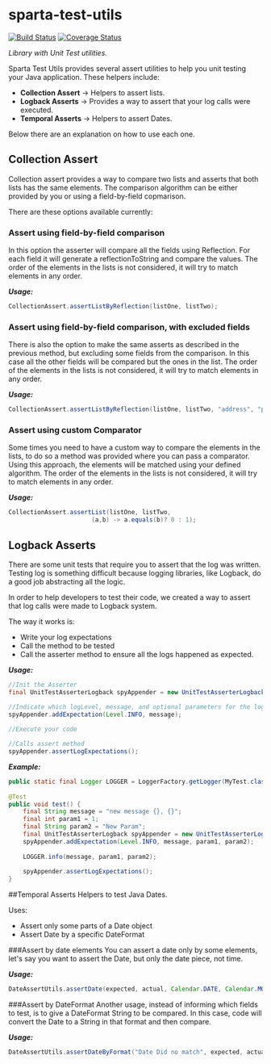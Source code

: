 # sparta-test-utils
[![Build Status](https://travis-ci.org/SpartaTech/sparta-test-utils.svg?branch=master)](https://travis-ci.org/SpartaTech/sparta-test-utils)
[![Coverage Status](https://coveralls.io/repos/github/SpartaTech/sparta-test-utils/badge.svg?branch=master)](https://coveralls.io/github/SpartaTech/sparta-test-utils?branch=master)

*Library with Unit Test utilities.*

Sparta Test Utils provides several assert utilities to help you unit testing your Java application. These helpers include: 

* **Collection Assert** -> Helpers to assert lists.
* **Logback Asserts** -> Provides a way to assert that your log calls were executed.
* **Temporal Asserts** -> Helpers to assert Dates.

Below there are an explanation on how to use each one.

## Collection Assert
Collection assert provides a way to compare two lists and asserts that both lists has the same elements. The comparison algorithm can be either provided by you or using a field-by-field copmarison.

There are these options available currently:

### Assert using field-by-field comparison
In this option the asserter will compare all the fields using Reflection. For each field it will generate a reflectionToString and compare the values. 
The order of the elements in the lists is not considered, it will try to match elements in any order.

***Usage:***

~~~Java
CollectionAssert.assertListByReflection(listOne, listTwo);
~~~

### Assert using field-by-field comparison, with excluded fields
There is also the option to make the same asserts as described in the previous method, but excluding some fields from the comparison. In this case all the other fields will be compared but the ones in the list. 
The order of the elements in the lists is not considered, it will try to match elements in any order.

***Usage:***

~~~Java
CollectionAssert.assertListByReflection(listOne, listTwo, "address", "password");
~~~

### Assert using custom Comparator
Some times you need to have a custom way to compare the elements in the lists, to do so a method was provided where you can pass a comparator. Using this approach, the elements will be matched using your defined algorithm.
The order of the elements in the lists is not considered, it will try to match elements in any order.

***Usage:***

~~~Java
CollectionAssert.assertList(listOne, listTwo, 
                       (a,b) -> a.equals(b)? 0 : 1);
~~~

## Logback Asserts
There are some unit tests that require you to assert that the log was written. Testing log is something difficult because logging libraries, like Logback, do a good job abstracting all the logic.

In order to help developers to test their code, we created a way to assert that log calls were made to Logback system. 

The way it works is: 

* Write your log expectations
* Call the method to be tested
* Call the asserter method to ensure all the logs happened as expected. 

***Usage:***

~~~Java
//Init the Asserter
final UnitTestAsserterLogback spyAppender = new UnitTestAsserterLogback(<<You Class or Logger>>);

//Indicate which logLevel, message, and optional parameters for the log should happen
spyAppender.addExpectation(Level.INFO, message);
        
//Execute your code

//Calls assert method        
spyAppender.assertLogExpectations();
~~~

***Example:***

~~~Java
public static final Logger LOGGER = LoggerFactory.getLogger(MyTest.class);
    
@Test
public void test() {
	final String message = "new message {}, {}";
	final int param1 = 1;
	final String param2 = "New Param";
	final UnitTestAsserterLogback spyAppender = new UnitTestAsserterLogback(this.getClass());
	spyAppender.addExpectation(Level.INFO, message, param1, param2);
	
	LOGGER.info(message, param1, param2);
	
	spyAppender.assertLogExpectations();
}
~~~

##Temporal Asserts
Helpers to test Java Dates. 

Uses:

* Assert only some parts of a Date object
* Assert Date by a specific DateFormat

###Assert by date elements
You can assert a date only by some elements, let's say you want to assert the Date, but only the date piece, not time. 

***Usage:***

~~~Java
DateAssertUtils.assertDate(expected, actual, Calendar.DATE, Calendar.MONTH, Calendar.YEAR);
~~~

###Assert by DateFormat
Another usage, instead of informing which fields to test, is to give a DateFormat String to be compared. In this case, code will convert the Date to a String in that format and then compare.

***Usage:***

~~~Java
DateAssertUtils.assertDateByFormat("Date Did no match", expected, actual, "yyyy-MM-dd HH:mm:ss");
~~~


